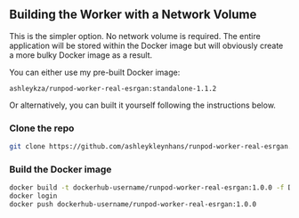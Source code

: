 ## Building the Worker with a Network Volume

This is the simpler option.  No network volume is required.
The entire application will be stored within the Docker image
but will obviously create a more bulky Docker image as a result.

You can either use my pre-built Docker image:
```
ashleykza/runpod-worker-real-esrgan:standalone-1.1.2
```

Or alternatively, you can built it yourself following the
instructions below.

### Clone the repo

```bash
git clone https://github.com/ashleykleynhans/runpod-worker-real-esrgan.git
```

### Build the Docker image

```bash
docker build -t dockerhub-username/runpod-worker-real-esrgan:1.0.0 -f Dockerfile.Standalone .
docker login
docker push dockerhub-username/runpod-worker-real-esrgan:1.0.0
```
